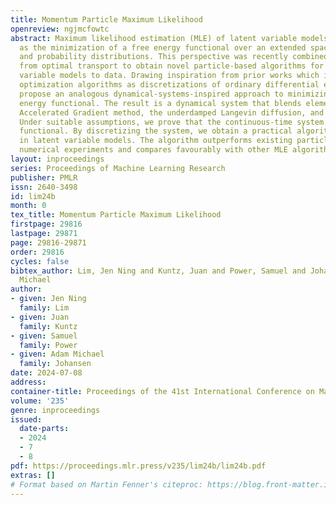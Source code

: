 ```yaml
---
title: Momentum Particle Maximum Likelihood
openreview: ngjmcfowtc
abstract: Maximum likelihood estimation (MLE) of latent variable models is often recast
  as the minimization of a free energy functional over an extended space of parameters
  and probability distributions. This perspective was recently combined with insights
  from optimal transport to obtain novel particle-based algorithms for fitting latent
  variable models to data. Drawing inspiration from prior works which interpret ‘momentum-enriched’
  optimization algorithms as discretizations of ordinary differential equations, we
  propose an analogous dynamical-systems-inspired approach to minimizing the free
  energy functional. The result is a dynamical system that blends elements of Nesterov’s
  Accelerated Gradient method, the underdamped Langevin diffusion, and particle methods.
  Under suitable assumptions, we prove that the continuous-time system minimizes the
  functional. By discretizing the system, we obtain a practical algorithm for MLE
  in latent variable models. The algorithm outperforms existing particle methods in
  numerical experiments and compares favourably with other MLE algorithms.
layout: inproceedings
series: Proceedings of Machine Learning Research
publisher: PMLR
issn: 2640-3498
id: lim24b
month: 0
tex_title: Momentum Particle Maximum Likelihood
firstpage: 29816
lastpage: 29871
page: 29816-29871
order: 29816
cycles: false
bibtex_author: Lim, Jen Ning and Kuntz, Juan and Power, Samuel and Johansen, Adam
  Michael
author:
- given: Jen Ning
  family: Lim
- given: Juan
  family: Kuntz
- given: Samuel
  family: Power
- given: Adam Michael
  family: Johansen
date: 2024-07-08
address:
container-title: Proceedings of the 41st International Conference on Machine Learning
volume: '235'
genre: inproceedings
issued:
  date-parts:
  - 2024
  - 7
  - 8
pdf: https://proceedings.mlr.press/v235/lim24b/lim24b.pdf
extras: []
# Format based on Martin Fenner's citeproc: https://blog.front-matter.io/posts/citeproc-yaml-for-bibliographies/
---
```

